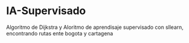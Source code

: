 # IA-Supervisado
Algoritmo de  Dijkstra y Aloritmo de aprendisaje supervisado con sllearn, encontrando rutas ente bogota y cartagena
